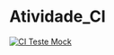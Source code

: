 # Atividade_CI

[![CI Teste Mock](https://github.com/ThiagoMiguel7/Atividade_CI/actions/workflows/dart.yml/badge.svg)](https://github.com/ThiagoMiguel7/Atividade_CI/actions/workflows/dart.yml)
